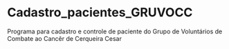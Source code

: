 # Cadastro_pacientes_GRUVOCC

Programa para cadastro e controle de paciente do Grupo de Voluntários de Combate ao Cancêr de Cerqueira Cesar

